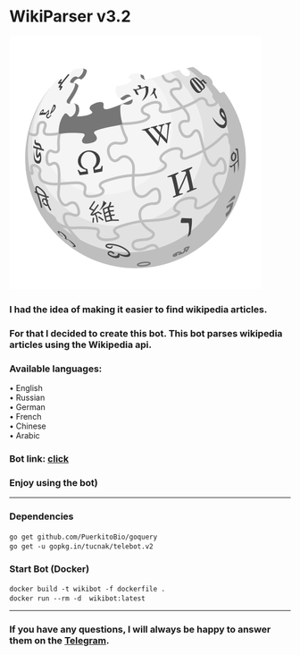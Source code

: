 # WikiParser v3.2
![Header](https://github.com/NKTKLN/Wikipedia-Bot/blob/main/attachments/wikipedia-logo.png?raw=true)


<h3>I had the idea of making it easier to find wikipedia articles.</h3>
<h3>For that I decided to create this bot. This bot parses wikipedia articles using the Wikipedia api.</h3>
<h3>Available languages:</h3>
• English<br>• Russian<br>• German<br>• French<br>• Chinese<br>• Arabic
<h3>Bot link: <a href="https://t.me/NKTKLN_Wiki_bot">click</a><br></h3>
<h3>Enjoy using the bot)</h3>
<hr>
<h3>Dependencies</h3>
<code>go get github.com/PuerkitoBio/goquery</code><br>
<code>go get -u gopkg.in/tucnak/telebot.v2</code><br>

<h3>Start Bot (Docker)</h3>
<code>docker build -t wikibot -f dockerfile .</code><br>
<code>docker run --rm -d  wikibot:latest</code>
<hr>
<h3>If you have any questions, I will always be happy to answer them on the <a href="https://t.me/NKTKLN">Telegram</a>.</h3>
